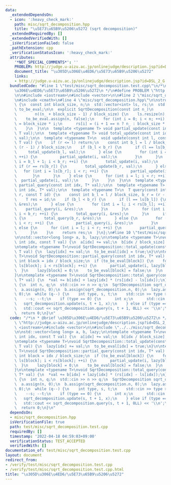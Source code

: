 ```yaml
---
data:
  _extendedDependsOn:
  - icon: ':heavy_check_mark:'
    path: misc/sqrt_decomposition.hpp
    title: "\u5E73\u65B9\u5206\u5272 (sqrt decomposition)"
  _extendedRequiredBy: []
  _extendedVerifiedWith: []
  _isVerificationFailed: false
  _pathExtension: cpp
  _verificationStatusIcon: ':heavy_check_mark:'
  attributes:
    '*NOT_SPECIAL_COMMENTS*': ''
    PROBLEM: http://judge.u-aizu.ac.jp/onlinejudge/description.jsp?id=DSL_2_G
    document_title: "\u305D\u306E\u4ED6/\u5E73\u65B9\u5206\u5272"
    links:
    - http://judge.u-aizu.ac.jp/onlinejudge/description.jsp?id=DSL_2_G
  bundledCode: "#line 1 \"test/misc/sqrt_decomposition.test.cpp\"\n/*\n * @brief \u305D\
    \u306E\u4ED6/\u5E73\u65B9\u5206\u5272\n */\n#define PROBLEM \"http://judge.u-aizu.ac.jp/onlinejudge/description.jsp?id=DSL_2_G\"\
    \n\n#include <iostream>\n#include <vector>\n\n#line 2 \"misc/sqrt_decomposition.hpp\"\
    \n#include <cmath>\n#line 4 \"misc/sqrt_decomposition.hpp\"\n\nstruct SqrtDecomposition\
    \ {\n  const int block_size, n;\n  std::vector<int> ls, rs;\n  std::vector<bool>\
    \ to_be_eval;\n\n  explicit SqrtDecomposition(const int n_)\n      : block_size(std::round(std::sqrt(n_))),\n\
    \        n((n_ + block_size - 1) / block_size) {\n    ls.resize(n);\n    rs.resize(n);\n\
    \    to_be_eval.assign(n, false);\n    for (int i = 0; i < n; ++i) {\n      ls[i]\
    \ = block_size * i;\n      rs[i] = (i + 1 == n ? n_ : block_size * (i + 1));\n\
    \    }\n  }\n\n  template <typename T> void partial_update(const int idx, const\
    \ T val);\n\n  template <typename T> void total_update(const int idx, const T\
    \ val);\n\n  template <typename T>\n  void update(const int l, const int r, const\
    \ T val) {\n    if (r <= l) return;\n    const int b_l = l / block_size, b_r =\
    \ (r - 1) / block_size;\n    if (b_l < b_r) {\n      if (l == ls[b_l]) {\n   \
    \     total_update(b_l, val);\n      } else {\n        for (int i = l; i < rs[b_l];\
    \ ++i) {\n          partial_update(i, val);\n        }\n      }\n      for (int\
    \ i = b_l + 1; i < b_r; ++i) {\n        total_update(i, val);\n      }\n     \
    \ if (r == rs[b_r]) {\n        total_update(b_r, val);\n      } else {\n     \
    \   for (int i = ls[b_r]; i < r; ++i) {\n          partial_update(i, val);\n \
    \       }\n      }\n    } else {\n      for (int i = l; i < r; ++i) {\n      \
    \  partial_update(i, val);\n      }\n    }\n  }\n\n  template <typename T> void\
    \ partial_query(const int idx, T* val);\n\n  template <typename T> void total_query(const\
    \ int idx, T* val);\n\n  template <typename T>\n  T query(const int l, const int\
    \ r, const T id) {\n    const int b_l = l / block_size, b_r = (r - 1) / block_size;\n\
    \    T res = id;\n    if (b_l < b_r) {\n      if (l == ls[b_l]) {\n        total_query(b_l,\
    \ &res);\n      } else {\n        for (int i = l; i < rs[b_l]; ++i) {\n      \
    \    partial_query(i, &res);\n        }\n      }\n      for (int i = b_l + 1;\
    \ i < b_r; ++i) {\n        total_query(i, &res);\n      }\n      if (r == rs[b_r])\
    \ {\n        total_query(b_r, &res);\n      } else {\n        for (int i = ls[b_r];\
    \ i < r; ++i) {\n          partial_query(i, &res);\n        }\n      }\n    }\
    \ else {\n      for (int i = l; i < r; ++i) {\n        partial_query(i, &res);\n\
    \      }\n    }\n    return res;\n  }\n};\n#line 10 \"test/misc/sqrt_decomposition.test.cpp\"\
    \n\nstd::vector<long long> a, b, lazy;\n\ntemplate <typename T>\nvoid SqrtDecomposition::partial_update(const\
    \ int idx, const T val) {\n  a[idx] += val;\n  b[idx / block_size] += val;\n}\n\
    \ntemplate <typename T>\nvoid SqrtDecomposition::total_update(const int idx, const\
    \ T val) {\n  lazy[idx] += val;\n  to_be_eval[idx] = true;\n}\n\ntemplate <typename\
    \ T>\nvoid SqrtDecomposition::partial_query(const int idx, T* val) {\n  const\
    \ int block = idx / block_size;\n  if (to_be_eval[block]) {\n    for (int i =\
    \ ls[block]; i < rs[block]; ++i) {\n      partial_update(i, lazy[block]);\n  \
    \  }\n    lazy[block] = 0;\n    to_be_eval[block] = false;\n  }\n  *val += a[idx];\n\
    }\n\ntemplate <typename T>\nvoid SqrtDecomposition::total_query(const int idx,\
    \ T* val) {\n  *val += b[idx] + lazy[idx] * (rs[idx] - ls[idx]);\n}\n\nint main()\
    \ {\n  int n, q;\n  std::cin >> n >> q;\n  SqrtDecomposition sqrt_decomposition(n);\n\
    \  a.assign(n, 0);\n  b.assign(sqrt_decomposition.n, 0);\n  lazy.assign(sqrt_decomposition.n,\
    \ 0);\n  while (q--) {\n    int type, s, t;\n    std::cin >> type >> s >> t;\n\
    \    --s; --t;\n    if (type == 0) {\n      int x;\n      std::cin >> x;\n   \
    \   sqrt_decomposition.update(s, t + 1, x);\n    } else if (type == 1) {\n   \
    \   std::cout << sqrt_decomposition.query(s, t + 1, 0LL) << '\\n';\n    }\n  }\n\
    \  return 0;\n}\n"
  code: "/*\n * @brief \u305D\u306E\u4ED6/\u5E73\u65B9\u5206\u5272\n */\n#define PROBLEM\
    \ \"http://judge.u-aizu.ac.jp/onlinejudge/description.jsp?id=DSL_2_G\"\n\n#include\
    \ <iostream>\n#include <vector>\n\n#include \"../../misc/sqrt_decomposition.hpp\"\
    \n\nstd::vector<long long> a, b, lazy;\n\ntemplate <typename T>\nvoid SqrtDecomposition::partial_update(const\
    \ int idx, const T val) {\n  a[idx] += val;\n  b[idx / block_size] += val;\n}\n\
    \ntemplate <typename T>\nvoid SqrtDecomposition::total_update(const int idx, const\
    \ T val) {\n  lazy[idx] += val;\n  to_be_eval[idx] = true;\n}\n\ntemplate <typename\
    \ T>\nvoid SqrtDecomposition::partial_query(const int idx, T* val) {\n  const\
    \ int block = idx / block_size;\n  if (to_be_eval[block]) {\n    for (int i =\
    \ ls[block]; i < rs[block]; ++i) {\n      partial_update(i, lazy[block]);\n  \
    \  }\n    lazy[block] = 0;\n    to_be_eval[block] = false;\n  }\n  *val += a[idx];\n\
    }\n\ntemplate <typename T>\nvoid SqrtDecomposition::total_query(const int idx,\
    \ T* val) {\n  *val += b[idx] + lazy[idx] * (rs[idx] - ls[idx]);\n}\n\nint main()\
    \ {\n  int n, q;\n  std::cin >> n >> q;\n  SqrtDecomposition sqrt_decomposition(n);\n\
    \  a.assign(n, 0);\n  b.assign(sqrt_decomposition.n, 0);\n  lazy.assign(sqrt_decomposition.n,\
    \ 0);\n  while (q--) {\n    int type, s, t;\n    std::cin >> type >> s >> t;\n\
    \    --s; --t;\n    if (type == 0) {\n      int x;\n      std::cin >> x;\n   \
    \   sqrt_decomposition.update(s, t + 1, x);\n    } else if (type == 1) {\n   \
    \   std::cout << sqrt_decomposition.query(s, t + 1, 0LL) << '\\n';\n    }\n  }\n\
    \  return 0;\n}\n"
  dependsOn:
  - misc/sqrt_decomposition.hpp
  isVerificationFile: true
  path: test/misc/sqrt_decomposition.test.cpp
  requiredBy: []
  timestamp: '2022-04-18 04:59:03+09:00'
  verificationStatus: TEST_ACCEPTED
  verifiedWith: []
documentation_of: test/misc/sqrt_decomposition.test.cpp
layout: document
redirect_from:
- /verify/test/misc/sqrt_decomposition.test.cpp
- /verify/test/misc/sqrt_decomposition.test.cpp.html
title: "\u305D\u306E\u4ED6/\u5E73\u65B9\u5206\u5272"
---
```

